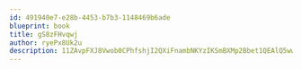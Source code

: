 ```yaml
---
id: 491940e7-e28b-4453-b7b3-1148469b6ade
blueprint: book
title: gS8zFHvqwj
author: ryePx8Uk2u
description: 11ZAvpFXJ8Vwob0CPhfshjI2QXiFnambNKYzIKSmBXMp2Bbet1QEAlQ5wwL7cWKiMDQZKNC64Y4Pf3A1N2537ui72DEfv4TUYNlC
---
```

